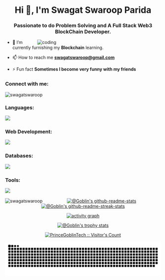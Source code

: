 <h1 align="center">Hi 👋, I'm Swagat Swaroop Parida</h1>
<h3 align="center">Passionate to do Problem Solving and A Full Stack Web3 BlockChain Developer.</h3>
<img align="right" alt="coding" width="400" src="https://www.lambdatest.com/resources/images/ezgif.com-gif-maker-16.gif">

- 🌱 I’m currently furnishing my **Blockchain** learning.

- 📫 How to reach me **swagatswaroop@gmail.com**

- ⚡ Fun fact **Sometimes I become very funny with my friends**

<h3 align="left">Connect with me:</h3>
<p align="left"> <img src="https://komarev.com/ghpvc/?username=swagatswaroop&label=Profile%20views&color=0e75b6&style=flat" alt="swagatswaroop" /></p>

<!--Languages -->
<h3 align="left">Languages:</h3>
<a href="https://skillicons.dev">
  <img src="https://skillicons.dev/icons?i=c,cpp,js,ts,py,solidity" />
</a>

<!--WebDev -->
<h3 align="left">Web Development:</h3>
<a href="https://skillicons.dev">
  <img src="https://skillicons.dev/icons?i=html,css,tailwind,nodejs,express,postman,react,redux,nginx" />
</a>

<h3 align="left">Databases:</h3>
<a href="https://skillicons.dev">
  <img src="https://skillicons.dev/icons?i=redis,ipfs,mongodb,mysql" />
</a>
  <!-- Tools -->
<h3 align="left">Tools:</h3>
<a href="https://skillicons.dev">
  <img src="https://skillicons.dev/icons?i=git,github,linux,regex,docker,aws,gcp" />
</a>




<p><img align="left" src="https://github-readme-stats.vercel.app/api/top-langs?username=swagatswaroop&show_icons=true&locale=en&layout=compact" alt="swagatswaroop" /></p>
</div>

<div>
<p align="center">
<a href="https://github.com/SWAGATSWAROOP?tab=repositories"><img src="https://github-readme-stats-one-bice.vercel.app/api?username=SWAGATSWAROOP&theme=gotham&show_icons=true&count_private=true&hide_border=true&role=OWNER,ORGANIZATION_MEMBER,COLLABORATOR"  width="48%" alt="@Goblin's github-readme-stats"/></a>
<a href="https://github.com/SWAGATSWAROOP?tab=stars"><img src="https://github-readme-streak-stats.herokuapp.com?user=SWAGATSWAROOP&theme=gotham&hide_border=true&date_format=M%20j%5B%2C%20Y%5D"  width="48%" alt="@Goblin's github-readme-streak-stats"/></a>
</p>
</div>


<!-- activity graph heroku-app start -->
<p align="center">
    <a href="https://wakatime.com/@Goblin8888">
        <img src="https://github-readme-activity-graph.vercel.app/graph?username=SWAGATSWAROOP&theme=react-dark&hide_border=true&hide_title=false&area=true&custom_title=Total%20contribution%20graph%20in%20all%20repo" width="95%" alt="activity graph">
    </a>
</p>
<!-- activity graph heroku-app end -->


<p align="center">
<a href="https://github.com/SWAGATSWAROOP?tab=achievements"><img src="https://github-profile-trophy.vercel.app/?username=SWAGATSWAROOP&theme=onestar&no-frame=true&row=15"  width="100%" alt="@Goblin's trophy stats"/></a>
</p>


<p align="center">
<a href="https://gist.github.com/SWAGATSWAROOP"><img src="https://profile-counter.glitch.me/{SWAGATSWAROOP}/count.svg" alt="PrinceGoblinTech :: Visitor's Count" /></a>
</p>

<img src="https://github.com/Platane/snk/raw/output/github-contribution-grid-snake.svg" alt="e" style="max-width: 100%;">

